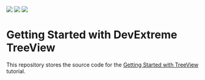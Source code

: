 <!-- default badges list -->
![](https://img.shields.io/endpoint?url=https://codecentral.devexpress.com/api/v1/VersionRange/384383953/20.2.3%2B)
[![](https://img.shields.io/badge/Open_in_DevExpress_Support_Center-FF7200?style=flat-square&logo=DevExpress&logoColor=white)](https://supportcenter.devexpress.com/ticket/details/T1013104)
[![](https://img.shields.io/badge/📖_How_to_use_DevExpress_Examples-e9f6fc?style=flat-square)](https://docs.devexpress.com/GeneralInformation/403183)
<!-- default badges end -->
# Getting Started with DevExtreme TreeView

This repository stores the source code for the [Getting Started with TreeView](https://js.devexpress.com/Documentation/Guide/UI_Components/TreeView/Getting_Started_with_TreeView/) tutorial.
